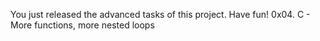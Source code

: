 
You just released the advanced tasks of this project. Have fun!
0x04. C - More functions, more nested loops
